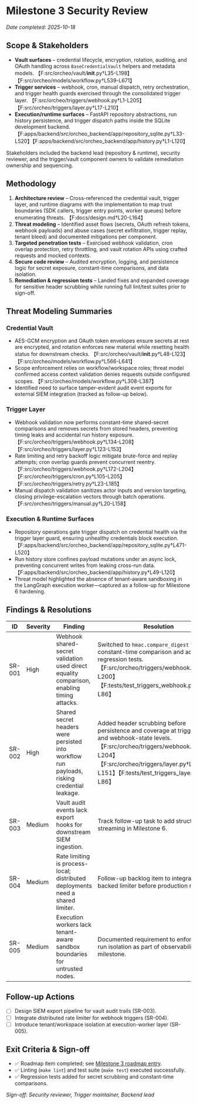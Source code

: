 # Milestone 3 Security Review

_Date completed: 2025-10-18_

## Scope & Stakeholders
- **Vault surfaces** – credential lifecycle, encryption, rotation, auditing, and OAuth handling across `BaseCredentialVault` helpers and metadata models. 【F:src/orcheo/vault/__init__.py†L35-L198】【F:src/orcheo/models/workflow.py†L539-L671】
- **Trigger services** – webhook, cron, manual dispatch, retry orchestration, and trigger health guards exercised through the consolidated trigger layer. 【F:src/orcheo/triggers/webhook.py†L1-L205】【F:src/orcheo/triggers/layer.py†L17-L210】
- **Execution/runtime surfaces** – FastAPI repository abstractions, run history persistence, and trigger dispatch paths inside the SQLite development backend. 【F:apps/backend/src/orcheo_backend/app/repository_sqlite.py†L33-L520】【F:apps/backend/src/orcheo_backend/app/history.py†L1-L120】

Stakeholders included the backend lead (repository & runtime), security reviewer, and the trigger/vault component owners to validate remediation ownership and sequencing.

## Methodology
1. **Architecture review** – Cross-referenced the credential vault, trigger layer, and runtime diagrams with the implementation to map trust boundaries (SDK callers, trigger entry points, worker queues) before enumerating threats. 【F:docs/design.md†L20-L164】
2. **Threat modeling** – Identified asset flows (secrets, OAuth refresh tokens, webhook payloads) and abuse cases (secret exfiltration, trigger replay, tenant bleed) and documented mitigations per component.
3. **Targeted penetration tests** – Exercised webhook validation, cron overlap protection, retry throttling, and vault rotation APIs using crafted requests and mocked contexts.
4. **Secure code review** – Audited encryption, logging, and persistence logic for secret exposure, constant-time comparisons, and data isolation.
5. **Remediation & regression tests** – Landed fixes and expanded coverage for sensitive header scrubbing while running full lint/test suites prior to sign-off.

## Threat Modeling Summaries
### Credential Vault
- AES-GCM encryption and OAuth token envelopes ensure secrets at rest are encrypted, and rotation enforces new material while resetting health status for downstream checks. 【F:src/orcheo/vault/__init__.py†L48-L123】【F:src/orcheo/models/workflow.py†L566-L641】
- Scope enforcement relies on workflow/workspace roles; threat model confirmed access context validation denies requests outside configured scopes. 【F:src/orcheo/models/workflow.py†L308-L387】
- Identified need to surface tamper-evident audit event exports for external SIEM integration (tracked as follow-up below).

### Trigger Layer
- Webhook validation now performs constant-time shared-secret comparisons and removes secrets from stored headers, preventing timing leaks and accidental run history exposure. 【F:src/orcheo/triggers/webhook.py†L134-L208】【F:src/orcheo/triggers/layer.py†L123-L153】
- Rate limiting and retry backoff logic mitigate brute-force and replay attempts; cron overlap guards prevent concurrent reentry. 【F:src/orcheo/triggers/webhook.py†L172-L204】【F:src/orcheo/triggers/cron.py†L105-L205】【F:src/orcheo/triggers/retry.py†L23-L185】
- Manual dispatch validation sanitizes actor inputs and version targeting, closing privilege-escalation vectors through batch operations. 【F:src/orcheo/triggers/manual.py†L20-L158】

### Execution & Runtime Surfaces
- Repository operations gate trigger dispatch on credential health via the trigger layer guard, ensuring unhealthy credentials block execution. 【F:apps/backend/src/orcheo_backend/app/repository_sqlite.py†L471-L520】
- Run history store confines payload mutations under an async lock, preventing concurrent writes from leaking cross-run data. 【F:apps/backend/src/orcheo_backend/app/history.py†L49-L120】
- Threat model highlighted the absence of tenant-aware sandboxing in the LangGraph execution worker—captured as a follow-up for Milestone 6 hardening.

## Findings & Resolutions
| ID | Severity | Finding | Resolution | Owner |
| --- | --- | --- | --- | --- |
| SR-001 | High | Webhook shared-secret validation used direct equality comparison, enabling timing attacks. | Switched to `hmac.compare_digest` for constant-time comparison and added regression tests. 【F:src/orcheo/triggers/webhook.py†L19-L200】【F:tests/test_triggers_webhook.py†L45-L86】 | Trigger maintainer |
| SR-002 | High | Shared secret headers were persisted into workflow run payloads, risking credential leakage. | Added header scrubbing before persistence and coverage at trigger-layer and webhook-state levels. 【F:src/orcheo/triggers/webhook.py†L194-L204】【F:src/orcheo/triggers/layer.py†L132-L151】【F:tests/test_triggers_layer.py†L45-L86】 | Trigger maintainer |
| SR-003 | Medium | Vault audit events lack export hooks for downstream SIEM ingestion. | Track follow-up task to add structured log streaming in Milestone 6. | Platform lead |
| SR-004 | Medium | Rate limiting is process-local; distributed deployments need a shared limiter. | Follow-up backlog item to integrate Redis-backed limiter before production rollout. | Backend lead |
| SR-005 | Medium | Execution workers lack tenant-aware sandbox boundaries for untrusted nodes. | Documented requirement to enforce per-run isolation as part of observability milestone. | Runtime lead |

## Follow-up Actions
- [ ] Design SIEM export pipeline for vault audit trails (SR-003).
- [ ] Integrate distributed rate limiter for webhook triggers (SR-004).
- [ ] Introduce tenant/workspace isolation at execution-worker layer (SR-005).

## Exit Criteria & Sign-off
- ✅ Roadmap item completed; see [Milestone 3 roadmap entry](./roadmap.md#milestone-3-–-credential-vault--security).
- ✅ Linting (`make lint`) and test suite (`make test`) executed successfully.
- ✅ Regression tests added for secret scrubbing and constant-time comparisons.

_Sign-off: Security reviewer, Trigger maintainer, Backend lead_
